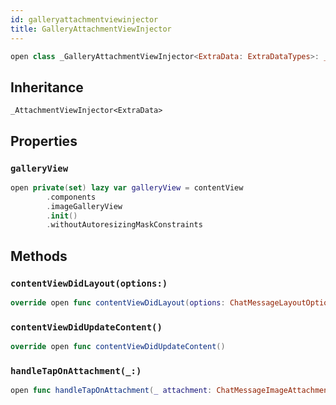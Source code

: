 ```yaml
---
id: galleryattachmentviewinjector 
title: GalleryAttachmentViewInjector
--- 
```


``` swift
open class _GalleryAttachmentViewInjector<ExtraData: ExtraDataTypes>: _AttachmentViewInjector<ExtraData> 
```

## Inheritance

`_AttachmentViewInjector<ExtraData>`

## Properties

### `galleryView`

``` swift
open private(set) lazy var galleryView = contentView
        .components
        .imageGalleryView
        .init()
        .withoutAutoresizingMaskConstraints
```

## Methods

### `contentViewDidLayout(options:)`

``` swift
override open func contentViewDidLayout(options: ChatMessageLayoutOptions) 
```

### `contentViewDidUpdateContent()`

``` swift
override open func contentViewDidUpdateContent() 
```

### `handleTapOnAttachment(_:)`

``` swift
open func handleTapOnAttachment(_ attachment: ChatMessageImageAttachment) 
```

